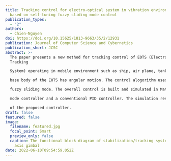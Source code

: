 ```yaml
---
title: Tracking control for electro-optical system in vibration environment
  based on self-tuning fuzzy sliding mode control
publication_types:
  - "2"
authors:
  - Chien-Nguyen
doi: https://doi.org/10.15625/1813-9663/35/2/12931
publication: Journal of Computer Science and Cybernetics
publication_short: JCSC
abstract: >-
  The paper presents a new method for tracking control of EOTS (Electro-Optical
  Tracking

  System) operating in mobile environment such as ship, air plane, tank and so on. This makes the

  base body of the EOTS has angular motion. The control alogorithm used in this paper is adaptive

  fuzzy sliding mode. The overall control is built and simulated in Matlab and compared with a sliding

  mode controller and a conventional PID controller. The simulation result illustrated the effectiveness

  of the proposed controller.
draft: false
featured: false
image:
  filename: featured.jpg
  focal_point: Smart
  preview_only: false
  caption: The functional block diagram of stabilization/tracking system for two
    axis gimbal
date: 2022-06-10T09:54:59.052Z
---
```

